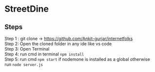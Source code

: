 # StreetDine

## Steps

Step 1 : git clone -> https://github.com/Ankit-gurjar/internetfolks<br/>
Step 2: Open the cloned folder in any ide like vs code <br/>
Step 3: Open Terminal <br/>
Step 4: run cmd in terminal `npm install` <br/>
Step 5: run cmd `npm start` if nodemone is installed as a global otherwise run `node server.js` <br/>

